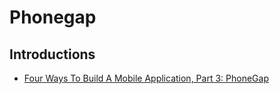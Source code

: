 # Phonegap


## Introductions
- [Four Ways To Build A Mobile Application, Part 3: PhoneGap](http://mobile.smashingmagazine.com/2014/02/11/four-ways-to-build-a-mobile-app-part3-phonegap/)
